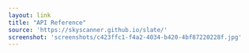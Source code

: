 ```yaml
---
layout: link
title: "API Reference"
source: 'https://skyscanner.github.io/slate/'
screenshot: 'screenshots/c423ffc1-f4a2-4034-b420-4bf87220228f.jpg'
---
```


